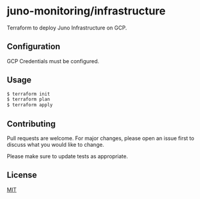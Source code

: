 # juno-monitoring/infrastructure

Terraform to deploy Juno Infrastructure on GCP.

## Configuration

GCP Credentials must be configured.

## Usage

```bash
$ terraform init
$ terraform plan
$ terraform apply
```

## Contributing

Pull requests are welcome. For major changes, please open an issue first to discuss what you would like to change.

Please make sure to update tests as appropriate.

## License

[MIT](https://choosealicense.com/licenses/mit/)
